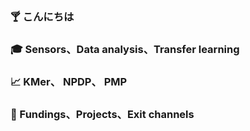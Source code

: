 ### :cocktail: こんにちは 
### :mortar_board: Sensors、Data analysis、Transfer learning
### :chart_with_upwards_trend: KMer、 NPDP、 PMP 
### :dart: Fundings、Projects、Exit channels

<!--
**hiwumeng/hiwumeng** is a ✨ _special_ ✨ repository because its `README.md` (this file) appears on your GitHub profile.

Here are some ideas to get you started:

- 🔭 I’m currently working on ...
- 🌱 I’m currently learning ...
- 👯 I’m looking to collaborate on ...
- 🤔 I’m looking for help with ...
- 💬 Ask me about ...
- 📫 How to reach me: ...
- 😄 Pronouns: ...
- ⚡ Fun fact: ...
-->
